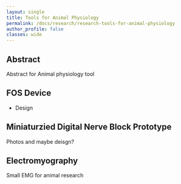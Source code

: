 ```yaml
---
layout: single
title: Tools for Animal Physiology
permalink: /docs/research/research-tools-for-animal-physiology
author_profile: false
classes: wide
---
```


## Abstract

Abstract for Animal physiology tool

## FOS Device

- Design

## Miniaturzied Digital Nerve Block Prototype

Photos and maybe deisgn?

## Electromyography

Small EMG for animal research



<!-- A paragraph <br />

B paragrah <br />

![stack Overflow](http://lmsotfy.com/so.png) [//] # Test IMG
![test](/assets/images/test.jpg) [//] # Test IMG -->

<!-- ## Source Code
## Talks and Presentations
- [2020 BIOROB](https://www.youtube.com/watch?v=PPzxmgUo0nY)

## Publications
- [Nah, Moses C., et al. "Dynamic primitives facilitate manipulating a whip." 2020 8th IEEE RAS/EMBS International Conference for Biomedical Robotics and Biomechatronics (BioRob). IEEE, 2020.](https://ieeexplore.ieee.org/document/9224399)
- [Nah, Moses C. Dynamic primitives facilitate manipulating a whip. Master's Thesis. Massachusetts Institute of Technology, 2020.](https://dspace.mit.edu/handle/1721.1/127121)

## Related Works  -->